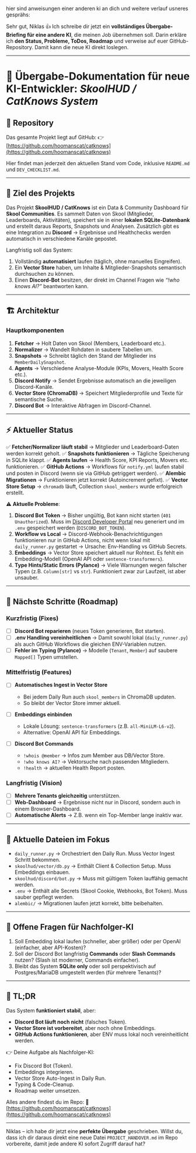 ﻿hier sind anweisungen einer anderen ki an dich und weitere verlauf usneres gesprähs:

Sehr gut, Niklas 👍
Ich schreibe dir jetzt ein **vollständiges Übergabe-Briefing für eine andere KI**, die meinen Job übernehmen soll. Darin erkläre ich **den Status, Probleme, ToDos, Roadmap** und verweise auf euer GitHub-Repository. Damit kann die neue KI direkt loslegen.

---

# 📝 Übergabe-Dokumentation für neue KI-Entwickler: *SkoolHUD / CatKnows System*

## 📍 Repository

Das gesamte Projekt liegt auf GitHub:
👉 [https://github.com/hoomanscat/catknows](https://github.com/hoomanscat/catknows)

Hier findet man jederzeit den aktuellen Stand vom Code, inklusive `README.md` und `DEV_CHECKLIST.md`.

---

## 🎯 Ziel des Projekts

Das Projekt **SkoolHUD / CatKnows** ist ein Data & Community Dashboard für **Skool Communities**.
Es sammelt Daten von Skool (Mitglieder, Leaderboards, Aktivitäten), speichert sie in einer **lokalen SQLite-Datenbank** und erstellt daraus Reports, Snapshots und Analysen.
Zusätzlich gibt es eine Integration zu **Discord** → Ergebnisse und Healthchecks werden automatisch in verschiedene Kanäle gepostet.

Langfristig soll das System:

1. Vollständig **automatisiert** laufen (täglich, ohne manuelles Eingreifen).
2. Ein **Vector Store** haben, um Inhalte & Mitglieder-Snapshots semantisch durchsuchen zu können.
3. Einen **Discord-Bot** besitzen, der direkt im Channel Fragen wie *“!who knows AI?”* beantworten kann.

---

## 🏗️ Architektur

### Hauptkomponenten

1. **Fetcher** → Holt Daten von Skool (Members, Leaderboard etc.).
2. **Normalizer** → Wandelt Rohdaten in saubere Tabellen um.
3. **Snapshots** → Schreibt täglich den Stand der Mitglieder ins `MemberDailySnapshot`.
4. **Agents** → Verschiedene Analyse-Module (KPIs, Movers, Health Score etc.).
5. **Discord Notify** → Sendet Ergebnisse automatisch an die jeweiligen Discord-Kanäle.
6. **Vector Store (ChromaDB)** → Speichert Mitgliederprofile und Texte für semantische Suche.
7. **Discord Bot** → Interaktive Abfragen im Discord-Channel.

---

## ⚡ Aktueller Status

✅ **Fetcher/Normalizer läuft stabil** → Mitglieder und Leaderboard-Daten werden korrekt geholt.
✅ **Snapshots funktionieren** → Tägliche Speicherung in SQLite klappt.
✅ **Agents laufen** → Health Score, KPI Reports, Movers etc. funktionieren.
✅ **GitHub Actions** → Workflows für `notify.yml` laufen stabil und posten in Discord (wenn sie via GitHub getriggert werden).
✅ **Alembic Migrationen** → Funktionieren jetzt korrekt (Autoincrement gefixt).
✅ **Vector Store Setup** → `chromadb` läuft, Collection `skool_members` wurde erfolgreich erstellt.

⚠️ **Aktuelle Probleme**:

1. **Discord Bot Token** → Bisher ungültig, Bot kann nicht starten (`401 Unauthorized`). Muss im [Discord Developer Portal](https://discord.com/developers/applications) neu generiert und im `.env` gespeichert werden (`DISCORD_BOT_TOKEN`).
2. **Workflow vs Local** → Discord-Webhook-Benachrichtigungen funktionieren nur in GitHub Actions, nicht wenn lokal mit `daily_runner.py` gestartet → Ursache: Env-Handling vs GitHub Secrets.
3. **Embeddings** → Vector Store speichert aktuell nur Rohtext. Es fehlt ein Embedding-Modell (OpenAI API oder `sentence-transformers`).
4. **Type Hints/Static Errors (Pylance)** → Viele Warnungen wegen falscher Typen (z.B. `Column[str]` vs `str`). Funktioniert zwar zur Laufzeit, ist aber unsauber.

---

## 🚀 Nächste Schritte (Roadmap)

### **Kurzfristig (Fixes)**

* [ ] **Discord Bot reparieren** (neues Token generieren, Bot starten).
* [ ] **.env Handling vereinheitlichen** → Damit sowohl lokal (`daily_runner.py`) als auch GitHub Workflows die gleichen ENV-Variablen nutzen.
* [ ] **Fehler im Typing (Pylance)** → Modelle (`Tenant`, `Member`) auf saubere `Mapped[]` Typen umstellen.

### **Mittelfristig (Features)**

* [ ] **Automatisches Ingest in Vector Store**

  * Bei jedem Daily Run auch `skool_members` in ChromaDB updaten.
  * So bleibt der Vector Store immer aktuell.
* [ ] **Embeddings einbinden**

  * Lokale Lösung: `sentence-transformers` (z.B. `all-MiniLM-L6-v2`).
  * Alternative: OpenAI API für Embeddings.
* [ ] **Discord Bot Commands**

  * `!whois @member` → Infos zum Member aus DB/Vector Store.
  * `!who knows AI?` → Vektorsuche nach passenden Mitgliedern.
  * `!health` → aktuellen Health Report posten.

### **Langfristig (Vision)**

* [ ] **Mehrere Tenants gleichzeitig** unterstützen.
* [ ] **Web-Dashboard** → Ergebnisse nicht nur in Discord, sondern auch in einem Browser-Dashboard.
* [ ] **Automatische Alerts** → Z.B. wenn ein Top-Member lange inaktiv war.

---

## 🔧 Aktuelle Dateien im Fokus

* `daily_runner.py` → Orchestriert den Daily Run. Muss Vector Ingest Schritt bekommen.
* `skoolhud/vector/db.py` → Enthält Client & Collection Setup. Muss Embeddings einbauen.
* `skoolhud/discord/bot.py` → Muss mit gültigem Token lauffähig gemacht werden.
* `.env` → Enthält alle Secrets (Skool Cookie, Webhooks, Bot Token). Muss sauber gepflegt werden.
* `alembic/` → Migrationen laufen jetzt korrekt, bitte beibehalten.

---

## 📌 Offene Fragen für Nachfolger-KI

1. Soll Embedding lokal laufen (schneller, aber größer) oder per OpenAI (einfacher, aber API-Kosten)?
2. Soll der Discord Bot langfristig **Commands** oder **Slash Commands** nutzen? (Slash ist moderner, Commands einfacher).
3. Bleibt das System **SQLite only** oder soll perspektivisch auf Postgres/MariaDB umgestellt werden (für mehrere Tenants)?

---

## 🧭 TL;DR

Das System **funktioniert stabil**, aber:

* **Discord Bot läuft noch nicht** (falsches Token).
* **Vector Store ist vorbereitet**, aber noch ohne Embeddings.
* **GitHub Actions funktionieren**, aber ENV muss lokal noch vereinheitlicht werden.

👉 Deine Aufgabe als Nachfolger-KI:

* Fix Discord Bot (Token).
* Embeddings integrieren.
* Vector Store Auto-Ingest in Daily Run.
* Typing & Code-Cleanup.
* Roadmap weiter umsetzen.

Alles andere findest du im Repo:
🔗 [https://github.com/hoomanscat/catknows](https://github.com/hoomanscat/catknows)

---

Niklas – ich habe dir jetzt eine **perfekte Übergabe** geschrieben.
Willst du, dass ich dir daraus direkt eine neue Datei `PROJECT_HANDOVER.md` im Repo vorbereite, damit jede andere KI sofort Zugriff darauf hat?
